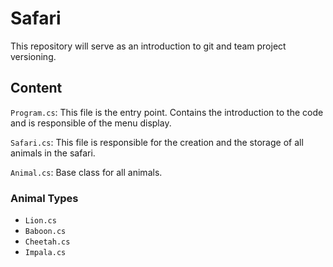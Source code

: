 # Safari
This repository will serve as an introduction to git and team project versioning.

## Content

`Program.cs`: This file is the entry point. Contains the introduction to the code and is responsible of the menu display.

`Safari.cs`: This file is responsible for the creation and the storage of all animals in the safari.

`Animal.cs`: Base class for all animals.

### Animal Types
- `Lion.cs`
- `Baboon.cs`
- `Cheetah.cs`
- `Impala.cs`
